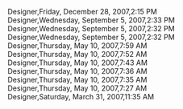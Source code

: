 ﻿Designer,Friday, December 28, 2007,2:15 PM  Designer,Wednesday, September 5, 2007,2:33 PM  Designer,Wednesday, September 5, 2007,2:32 PM  Designer,Wednesday, September 5, 2007,2:32 PM  Designer,Thursday, May 10, 2007,7:59 AM  Designer,Thursday, May 10, 2007,7:52 AM  Designer,Thursday, May 10, 2007,7:43 AM  Designer,Thursday, May 10, 2007,7:36 AM  Designer,Thursday, May 10, 2007,7:35 AM  Designer,Thursday, May 10, 2007,7:27 AM  Designer,Saturday, March 31, 2007,11:35 AM